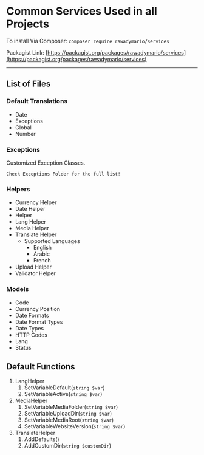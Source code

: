 # Common Services Used in all Projects

To install Via Composer: `composer require rawadymario/services`

Packagist Link: [https://packagist.org/packages/rawadymario/services](https://packagist.org/packages/rawadymario/services)

---

## List of Files

### Default Translations

- Date
- Exceptions
- Global
- Number

### Exceptions

Customized Exception Classes.

`Check Exceptions Folder for the full list!`

### Helpers

- Currency Helper
- Date Helper
- Helper
- Lang Helper
- Media Helper
- Translate Helper
  - Supported Languages
    - English
    - Arabic
    - French
- Upload Helper
- Validator Helper

### Models

- Code
- Currency Position
- Date Formats
- Date Format Types
- Date Types
- HTTP Codes
- Lang
- Status

## Default Functions

1. LangHelper
   1. SetVariableDefault(`string $var`)
   2. SetVariableActive(`string $var`)
2. MediaHelper
   1. SetVariableMediaFolder(`string $var`)
   2. SetVariableUploadDir(`string $var`)
   3. SetVariableMediaRoot(`string $var`)
   4. SetVariableWebsiteVersion(`string $var`)
3. TranslateHelper
   1. AddDefaults()
   2. AddCustomDir(`string $customDir`)